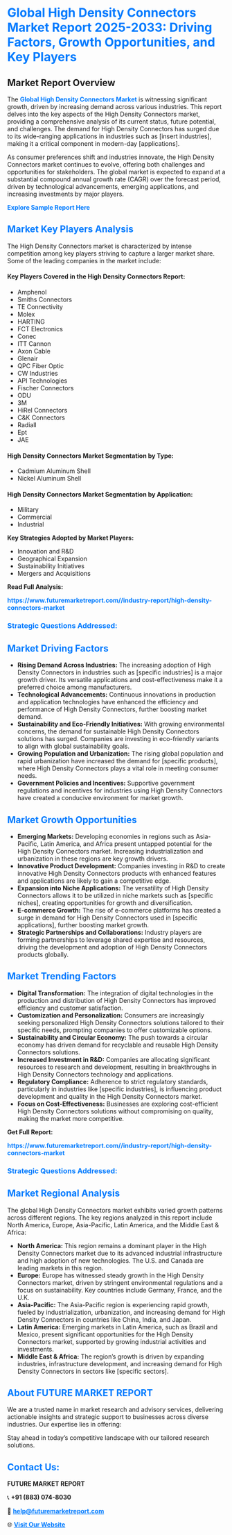 <h1 style="color: #007BFF;">Global High Density Connectors Market Report 2025-2033: Driving Factors, Growth Opportunities, and Key Players</h1>

<section id="overview">
<h2>Market Report Overview</h2>
<p>The <a href="https://www.futuremarketreport.com//industry-report/high-density-connectors-market" style="color: #007BFF; text-decoration: none;"><strong>Global High Density Connectors Market</strong></a> is witnessing significant growth, driven by increasing demand across various industries. This report delves into the key aspects of the High Density Connectors market, providing a comprehensive analysis of its current status, future potential, and challenges. The demand for High Density Connectors has surged due to its wide-ranging applications in industries such as [insert industries], making it a critical component in modern-day [applications].</p>
<p>As consumer preferences shift and industries innovate, the High Density Connectors market continues to evolve, offering both challenges and opportunities for stakeholders. The global market is expected to expand at a substantial compound annual growth rate (CAGR) over the forecast period, driven by technological advancements, emerging applications, and increasing investments by major players.</p>
</section>

<section id="overview">
<p><a href="https://www.futuremarketreport.com//request-sample/reportId=81496" style="color: #007BFF; text-decoration: none;"><strong>Explore Sample Report Here</strong></a></p>
</section>

<section id="key-players">
<h2 style="color: #007BFF;">Market Key Players Analysis</h2>
<p>The High Density Connectors market is characterized by intense competition among key players striving to capture a larger market share. Some of the leading companies in the market include:</p>
<h4>Key Players Covered in the High Density Connectors Report:</h4>
<ul><li>Amphenol</li><li>Smiths Connectors</li><li>TE Connectivity</li><li>Molex</li><li>HARTING</li><li>FCT Electronics</li><li>Conec</li><li>ITT Cannon</li><li>Axon Cable</li><li>Glenair</li><li>QPC Fiber Optic</li><li>CW Industries</li><li>API Technologies</li><li>Fischer Connectors</li><li>ODU</li><li>3M</li><li>HiRel Connectors</li><li>C&amp;K Connectors</li><li>Radiall</li><li>Ept</li><li>JAE</li></ul>
<h4>High Density Connectors Market Segmentation by Type:</h4>
<ul><li>Cadmium Aluminum Shell</li><li>Nickel Aluminum Shell</li></ul>

<h4>High Density Connectors Market Segmentation by Application:</h4>
<ul><li>Military</li><li>Commercial</li><li>Industrial</li></ul>
<p><strong>Key Strategies Adopted by Market Players:</strong></p>
<ul>
<li>Innovation and R&D</li>
<li>Geographical Expansion</li>
<li>Sustainability Initiatives</li>
<li>Mergers and Acquisitions</li>
</ul>
</section>

<section>
<p><strong>Read Full Analysis: </strong></p><a href="https://www.futuremarketreport.com//industry-report/high-density-connectors-market" style="color: #007BFF; text-decoration: none;"><strong>https://www.futuremarketreport.com//industry-report/high-density-connectors-market</strong></a>
<h3 style="color: #007BFF;">Strategic Questions Addressed:</h3>
</section>

<section id="driving-factors">
<h2 style="color: #007BFF;">Market Driving Factors</h2>
<ul>
<li><strong>Rising Demand Across Industries:</strong> The increasing adoption of High Density Connectors in industries such as [specific industries] is a major growth driver. Its versatile applications and cost-effectiveness make it a preferred choice among manufacturers.</li>
<li><strong>Technological Advancements:</strong> Continuous innovations in production and application technologies have enhanced the efficiency and performance of High Density Connectors, further boosting market demand.</li>
<li><strong>Sustainability and Eco-Friendly Initiatives:</strong> With growing environmental concerns, the demand for sustainable High Density Connectors solutions has surged. Companies are investing in eco-friendly variants to align with global sustainability goals.</li>
<li><strong>Growing Population and Urbanization:</strong> The rising global population and rapid urbanization have increased the demand for [specific products], where High Density Connectors plays a vital role in meeting consumer needs.</li>
<li><strong>Government Policies and Incentives:</strong> Supportive government regulations and incentives for industries using High Density Connectors have created a conducive environment for market growth.</li>
</ul>
</section>

<section id="growth-opportunities">
<h2 style="color: #007BFF;">Market Growth Opportunities</h2>
<ul>
<li><strong>Emerging Markets:</strong> Developing economies in regions such as Asia-Pacific, Latin America, and Africa present untapped potential for the High Density Connectors market. Increasing industrialization and urbanization in these regions are key growth drivers.</li>
<li><strong>Innovative Product Development:</strong> Companies investing in R&D to create innovative High Density Connectors products with enhanced features and applications are likely to gain a competitive edge.</li>
<li><strong>Expansion into Niche Applications:</strong> The versatility of High Density Connectors allows it to be utilized in niche markets such as [specific niches], creating opportunities for growth and diversification.</li>
<li><strong>E-commerce Growth:</strong> The rise of e-commerce platforms has created a surge in demand for High Density Connectors used in [specific applications], further boosting market growth.</li>
<li><strong>Strategic Partnerships and Collaborations:</strong> Industry players are forming partnerships to leverage shared expertise and resources, driving the development and adoption of High Density Connectors products globally.</li>
</ul>
</section>

<section id="trending-factors">
<h2 style="color: #007BFF;">Market Trending Factors</h2>
<ul>
<li><strong>Digital Transformation:</strong> The integration of digital technologies in the production and distribution of High Density Connectors has improved efficiency and customer satisfaction.</li>
<li><strong>Customization and Personalization:</strong> Consumers are increasingly seeking personalized High Density Connectors solutions tailored to their specific needs, prompting companies to offer customizable options.</li>
<li><strong>Sustainability and Circular Economy:</strong> The push towards a circular economy has driven demand for recyclable and reusable High Density Connectors solutions.</li>
<li><strong>Increased Investment in R&D:</strong> Companies are allocating significant resources to research and development, resulting in breakthroughs in High Density Connectors technology and applications.</li>
<li><strong>Regulatory Compliance:</strong> Adherence to strict regulatory standards, particularly in industries like [specific industries], is influencing product development and quality in the High Density Connectors market.</li>
<li><strong>Focus on Cost-Effectiveness:</strong> Businesses are exploring cost-efficient High Density Connectors solutions without compromising on quality, making the market more competitive.</li>
</ul>
</section>

<section>
<p><strong>Get Full Report: </strong></p><a href="https://www.futuremarketreport.com//industry-report/high-density-connectors-market" style="color: #007BFF; text-decoration: none;"><strong>https://www.futuremarketreport.com//industry-report/high-density-connectors-market</strong></a>
<h3 style="color: #007BFF;">Strategic Questions Addressed:</h3>
</section>


<section id="regional-analysis">
<h2 style="color: #007BFF;">Market Regional Analysis</h2>
<p>The global High Density Connectors market exhibits varied growth patterns across different regions. The key regions analyzed in this report include North America, Europe, Asia-Pacific, Latin America, and the Middle East & Africa:</p>
<ul>
<li><strong>North America:</strong> This region remains a dominant player in the High Density Connectors market due to its advanced industrial infrastructure and high adoption of new technologies. The U.S. and Canada are leading markets in this region.</li>
<li><strong>Europe:</strong> Europe has witnessed steady growth in the High Density Connectors market, driven by stringent environmental regulations and a focus on sustainability. Key countries include Germany, France, and the U.K.</li>
<li><strong>Asia-Pacific:</strong> The Asia-Pacific region is experiencing rapid growth, fueled by industrialization, urbanization, and increasing demand for High Density Connectors in countries like China, India, and Japan.</li>
<li><strong>Latin America:</strong> Emerging markets in Latin America, such as Brazil and Mexico, present significant opportunities for the High Density Connectors market, supported by growing industrial activities and investments.</li>
<li><strong>Middle East & Africa:</strong> The region’s growth is driven by expanding industries, infrastructure development, and increasing demand for High Density Connectors in sectors like [specific sectors].</li>
</ul>
</section>

<footer>
<h2 style="color: #007BFF;">About FUTURE MARKET REPORT</h2>
<p>We are a trusted name in market research and advisory services, delivering actionable insights and strategic support to businesses across diverse industries. Our expertise lies in offering:</p>

<p>Stay ahead in today’s competitive landscape with our tailored research solutions.</p>

<h2 style="color: #007BFF;">Contact Us:</h2>
<p><strong>FUTURE MARKET REPORT</strong></p>
<p>📞 <strong>+91 (883) 074-8030</strong></p>
<p>📧 <strong><a href="mailto:help@futuremarketreport.com" style="color: #007BFF;">help@futuremarketreport.com</a></strong></p>
<p>🌐 <strong><a href="https://www.futuremarketreport.com/" style="color: #007BFF;">Visit Our Website</a></strong></p>
</footer>